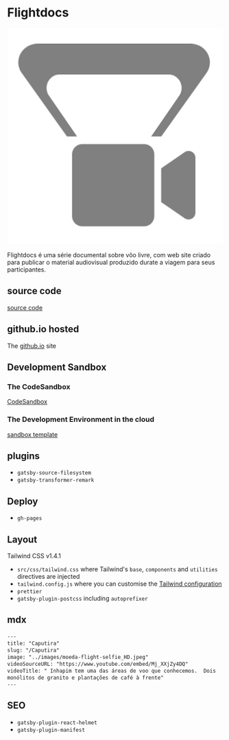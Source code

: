 # Flightdocs

![](./src/images/flightdocs-logo.jpg)

Flightdocs é uma série documental sobre vôo livre, com web site criado para publicar o material audiovisual produzido durate a viagem para seus participantes.

## source code

[source code](https://github.com/sallespro/flightdocs)

## github.io hosted

The [github.io](https://sallespro.github.io/flightdocs/) site

## Development Sandbox

### The CodeSandbox

[CodeSandbox](https://codesandbox.io/s/caputira-dev-zveyd0)

### The Development Environment in the cloud

[sandbox template](https://codesandbox.io/s/github/sallespro/flightdocs)


## plugins

- `gatsby-source-filesystem`
- `gatsby-transformer-remark`

## Deploy

- `gh-pages`

## Layout 

 Tailwind CSS v1.4.1 

- `src/css/tailwind.css` where Tailwind's `base`, `components` and `utilities` directives are injected
- `tailwind.config.js` where you can customise the [Tailwind configuration](https://tailwindcss.com/docs/configuration/)
- `prettier`
- `gatsby-plugin-postcss` including `autoprefixer`

## mdx

```
---
title: "Caputira"
slug: "/Caputira"
image: "../images/moeda-flight-selfie_HD.jpeg"
videoSourceURL: "https://www.youtube.com/embed/Mj_XXjZy4DQ"
videoTitle: " Inhapim tem uma das áreas de voo que conhecemos.  Dois monólitos de granito e plantações de café à frente"
---
```

## SEO

- `gatsby-plugin-react-helmet`
- `gatsby-plugin-manifest`



